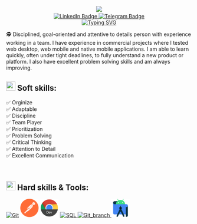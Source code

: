 <div id="header" align="center">
  <img src="https://media.tenor.com/yp_aFUgHMx8AAAAC/nakanoart-nakanodrawing.gif"
    width="360"/>
</div>

<div id="badges" align="center">
  <a href="https://www.linkedin.com/in/pavlo-khomych/">
    <img src="https://img.shields.io/badge/LinkedIn-blue?style=for-the-badge&logo=linkedin&logoColor=white" alt="LinkedIn Badge"/>
  </a>
  <a href="https://t.me/pavlokhomych">
    <img src="https://img.shields.io/badge/Telegram-blue?style=for-the-badge&logo=telegram&logoColor=white" alt="Telegram Badge"/>
  </a>
  <!-- Доделать и добавить CV -->
  <!-- <a href="https://drive.google.com/file/d/1y10crJ5P4UoPX5gGWUStwkmif31yyQ0R/view?usp=share_link">
    <img src="https://img.shields.io/badge/CV-blue?style=for-the-badge&logo=CV&logoColor=white" alt="CV Badge"/>
  </a> -->

</div>
<div id="badges" align="center">
<a href="https://git.io/typing-svg"><img src="https://readme-typing-svg.demolab.com?font=Ubuntu+Mono&weight=600&duration=3000&pause=500&color=26CD4D&background=FFFFFF00&center=true&vCenter=true&width=540&height=60&lines=Hi!+My+name's+Pavlo+Khomych;I'm+a+proactive+QA+Engineer;I'm+very+glad+to+see+you+on+ma+GitHup+page+%3A)" alt="Typing SVG" /></a>
</div>

<p><span>&#128373;</span> Disciplined, goal-oriented and attentive to details person with experience working in a team. I have experience in commercial projects where I tested web desktop, web mobile and native mobile applications. I am able to learn quickly, often under tight deadlines, to fully understand a new product or platform. I also have excellent problem solving skills and am always improving.

<br>

## <img src = "https://cdn-icons-png.flaticon.com/512/9166/9166953.png"  width="25" height="25"> Soft skills: 
&#9989; Orginize <br>
&#9989; Adaptable <br>
&#9989; Discipline <br>
&#9989; Team Player <br>
&#9989; Prioritization <br>
&#9989; Problem Solving <br>
&#9989; Critical Thinking <br>
&#9989; Attention to Detail <br>
&#9989; Excellent Communication <br>
  
<br>

## <img src = "https://cdn-icons-png.flaticon.com/512/1205/1205514.png" width="25" height="25" /> Hard skills & Tools:

  <a href="https://github.com/pkhomych?tab=repositories">
    <img src="https://cdn-icons-png.flaticon.com/512/4926/4926624.png" title="Git" alt="Git" width="50" height="50"/></a>  
  </a>
  <!-- <a href="https://github.com/NadiDU/Charles">
    <img src="https://github.com/NadiDU/NadiDU/blob/main/Charles_proxy.png?raw=true" title="Charles_proxy" alt="Charles_proxy" width="50" height="50"/></a>  -->
  </a>
  <!-- Фотку постмана закінуть на гітбхаб і в код -->
  <a href="https://github.com/pkhomych/Postman">
    <img src="https://github.com/NadiDU/NadiDU/blob/main/Postman.png?raw=true" alt="Postman" width="50" height="50"/></a>
  </a>
  <!-- <a href="https://github.com/NadiDU/JavaScript">
    <img src="https://github.com/NadiDU/NadiDU/blob/main/javascript.png?raw=true" title="JavaScript" alt="JavaScript" width="50" height="50"/>
  </a> -->
  <!-- <a href="https://github.com/NadiDU/DevTools"> -->
    <img src="https://github.com/NadiDU/NadiDU/blob/main/chrome_dev_browser.png?raw=true" title="Chrome-DevTools" alt="Chrome-DevTools" width="50" height="50"/>
  </a>
    <a href="https://github.com/pkhomych/SQL">
    <img src="https://cdn-icons-png.flaticon.com/512/5815/5815478.png" title="SQL" alt="SQL" width="50" height="50"/>
  </a>
  <a href="https://github.com/pkhomych/Branches">
    <img src="https://cdn-icons-png.flaticon.com/512/8695/8695385.png" title="Git_branch" alt="Git_branch" width="50" height="50"/>
  </a>
  <!-- Фотку запушить на гітхаб і помінять в коді -->
  <!-- <a href="https://github.com/NadiDU/Mobile-testing"> -->
    <img src="https://github.com/NadiDU/NadiDU/blob/main/android_studio.png?raw=true" title="Android_studio" alt="Android_studio" width="50" height="50"/>
  <!-- </a>
   </a>
  <a href="https://github.com/NadiDU/JavaScript">
    <img src="https://github.com/NadiDU/NadiDU/blob/main/vscode.png?raw=true" title="Android_studio" alt="Android_studio" width="50" height="50"/>
  </a>
 <a href="https://github.com/NadiDU/SQL">
    <img src="https://github.com/NadiDU/NadiDU/blob/main/DBeaver.png?raw=true" alt="Android_studio" width="50" height="50"/>
  </a>
  <a href=" ">
    <img src="https://github.com/NadiDU/NadiDU/blob/main/JIRA.png?raw=true" alt="Android_studio" width="50" height="50"/>
  </a>
   <a href=" ">
    <img src="https://github.com/NadiDU/NadiDU/blob/main/jmeter.png?raw=true" width="50" height="50"/>
  </a>
   <a href=" ">
    <img src="https://github.com/NadiDU/NadiDU/blob/main/json.png?raw=true" width="50" height="50"/>
  </a>
      
  <h5>These icons are clickable.</h5>
</div> 

